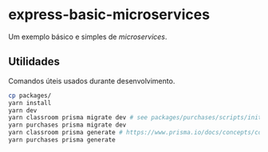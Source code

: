 # express-basic-microservices

Um exemplo básico e simples de _microservices_.

## Utilidades

Comandos úteis usados durante desenvolvimento.

```sh
cp packages/
yarn install
yarn dev
yarn classroom prisma migrate dev # see packages/purchases/scripts/init.sh for more commands
yarn purchases prisma migrate dev
yarn classroom prisma generate # https://www.prisma.io/docs/concepts/components/prisma-client#4-evolving-your-application
yarn purchases prisma generate
```
